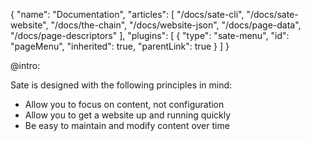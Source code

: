 {
    "name": "Documentation",
    "articles": [
        "/docs/sate-cli",
        "/docs/sate-website",
        "/docs/the-chain",
        "/docs/website-json",
        "/docs/page-data",
        "/docs/page-descriptors"
    ],
    "plugins": [
        {
            "type": "sate-menu",
            "id": "pageMenu",
            "inherited": true,
            "parentLink": true
        }
    ]
}

@intro:

Sate is designed with the following principles in mind:

 * Allow you to focus on content, not configuration
 * Allow you to get a website up and running quickly
 * Be easy to maintain and modify content over time

